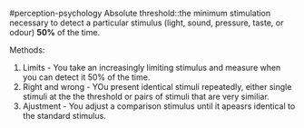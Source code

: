 #perception-psychology 
Absolute threshold::the minimum stimulation necessary to detect a particular stimulus (light, sound, pressure, taste, or odour) **50%** of the time.

Methods:
1. Limits - You take an increasingly limiting stimulus and measure when you can detect it 50% of the time. 
2. Right and wrong - YOu present identical stimuli repeatedly, either single stimuli at the the threshold or pairs of stimuli that are very similiar. 
3. Ajustment - You adjust a comparison stimulus until it apeasrs identical to the standard stimulus. 